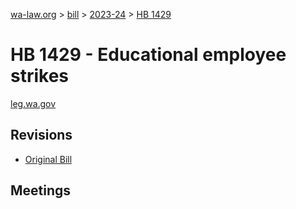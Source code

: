 [wa-law.org](/) > [bill](/bill/) > [2023-24](/bill/2023-24/) > [HB 1429](/bill/2023-24/hb/1429/)

# HB 1429 - Educational employee strikes
[leg.wa.gov](https://app.leg.wa.gov/billsummary?BillNumber=1429&Year=2023&Initiative=false)

## Revisions
* [Original Bill](1/)

## Meetings